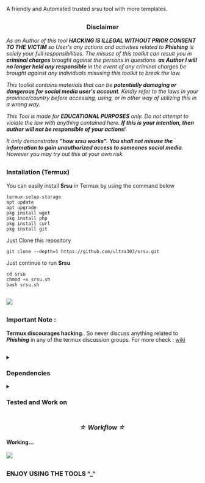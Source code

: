 A friendly and Automated trusted srsu tool with more templates.

##

### <h3><p align="center">Disclaimer</p></h3>


<i>As an Author of this tool <b>HACKING IS ILLEGAL WITHOUT PRIOR CONSENT TO THE VICTIM</b> so User's any actions and activities related to <b>Phishing</b> is solely your full responsibilities. The misuse of this toolkit can result you in <b>criminal charges</b> brought against the persons in questions. <b>as Author I will no longer held any responsible  </b> in the event of any criminal charges be brought against any individuals misusing this toolkit to break the law.

This toolkit contains materials that can be <b>potentially damaging or dangerous for social media user's account</b>. Kindly refer to the laws in your province/country before accessing, using, or in  other way of utilizing this in a wrong way.

This Tool is made for <b>EDUCATIONAL PURPOSES</b> only. Do not attempt to violate the law with anything contained here. <b>If this is your intention, then author will not be responsible of your actions</b>!

It only demonstrates <b>"how srsu works".</b> <b>You shall not misuse the information to gain unauthorized access to someones social media</b>. However you may try out this at your own risk.</i>

##

### Installation (Termux)
You can easily install **Srsu** in Termux by using the command below
```
termux-setup-storage
apt update
apt upgrade
pkg install wget
pkg install php
pkg install curl
pkg install git
```
Just Clone this repository
  ```
git clone --depth=1 https://github.com/ultra303/srsu.git
```
Just continue to run **Srsu**
```
cd srsu
chmod +x srsu.sh
bash srsu.sh
```
##

<p align="left">
  <a href="https://shell.cloud.google.com/cloudshell/open?cloudshell_git_repo=https://github.com/ultra303/srsu.git&tutorial=README.md" target="_blank"><img src="https://gstatic.com/cloudssh/images/open-btn.svg"></a>
</p>

##


### Important Note : 
**Termux discourages hacking**.. So never discuss anything related to ***Phishing*** in any of the termux discussion groups. For more check : [wiki](https://wiki.termux.com/wiki/Hacking)

##

<details>
  <summary><h3>Dependencies</h3></summary>

<b>Srsu</b> requires following programs to run properly - 
- `git`
- `curl`
- `php`
- `wget`

> All the dependencies will be installed automatically when you run **Srsu** for the first time.
</details>

<details>
  <summary><h3>Tested and Work on</h3></summary>

- **Ubuntu**
- **Debian**
- **Arch**
- **Manjaro**
- **Fedora**
- **Termux**
</details>

##


##

<h3 align="center"><i>☆ Workflow ☆</i></h3>
<p align="center">
<h4>Working...</h4>
<img src=".github/misc/demo.gif"/>
</p>

##

### ENJOY USING THE TOOLS ^_^


<!-- // -->






